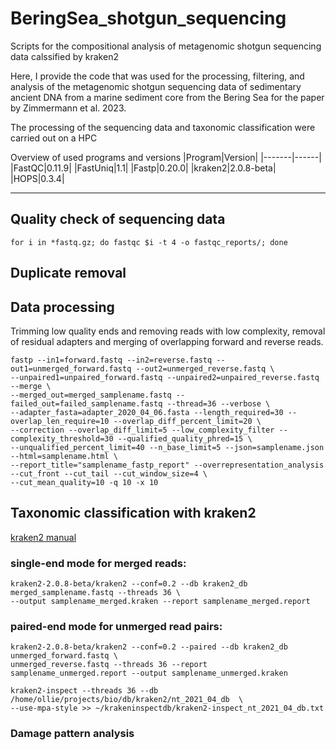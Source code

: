 # BeringSea_shotgun_sequencing
Scripts for the compositional analysis of metagenomic shotgun sequencing data calssified by kraken2

Here, I provide the code that was used for the processing, filtering, and analysis of the metagenomic shotgun sequencing data of sedimentary ancient DNA from a marine sediment core from the Bering Sea for the paper by Zimmermann et al. 2023. 

The processing of the sequencing data and taxonomic classification were carried out on a HPC 


Overview of used programs and versions
|Program|Version|
|-------|------|
|FastQC|0.11.9|
|FastUniq|1.1|
|Fastp|0.20.0|
|kraken2|2.0.8-beta|
|HOPS|0.3.4|


---


## Quality check of sequencing data

```
for i in *fastq.gz; do fastqc $i -t 4 -o fastqc_reports/; done
```

## Duplicate removal


## Data processing
Trimming low quality ends and removing reads with low complexity, removal of residual adapters and merging of overlapping forward and reverse reads.

```
fastp --in1=forward.fastq --in2=reverse.fastq --out1=unmerged_forward.fastq --out2=unmerged_reverse.fastq \
--unpaired1=unpaired_forward.fastq --unpaired2=unpaired_reverse.fastq --merge \
--merged_out=merged_samplename.fastq --failed_out=failed_samplename.fastq --thread=36 --verbose \
--adapter_fasta=adapter_2020_04_06.fasta --length_required=30 --overlap_len_require=10 --overlap_diff_percent_limit=20 \
--correction --overlap_diff_limit=5 --low_complexity_filter --complexity_threshold=30 --qualified_quality_phred=15 \
--unqualified_percent_limit=40 --n_base_limit=5 --json=samplename.json --html=samplename.html \
--report_title="samplename_fastp_report" --overrepresentation_analysis  --cut_front --cut_tail --cut_window_size=4 \
--cut_mean_quality=10 -q 10 -x 10
```

## Taxonomic classification with kraken2

[kraken2 manual](https://github.com/DerrickWood/kraken2/blob/master/docs/MANUAL.markdown)

### single-end mode for merged reads:
```
kraken2-2.0.8-beta/kraken2 --conf=0.2 --db kraken2_db merged_samplename.fastq --threads 36 \
--output samplename_merged.kraken --report samplename_merged.report
```

### paired-end mode for unmerged read pairs: 
```
kraken2-2.0.8-beta/kraken2 --conf=0.2 --paired --db kraken2_db unmerged_forward.fastq \
unmerged_reverse.fastq --threads 36 --report samplename_unmerged.report --output samplename_unmerged.kraken 
```


```
kraken2-inspect --threads 36 --db /home/ollie/projects/bio/db/kraken2/nt_2021_04_db  \
--use-mpa-style >> ~/krakeninspectdb/kraken2-inspect_nt_2021_04_db.txt
```

### Damage pattern analysis
